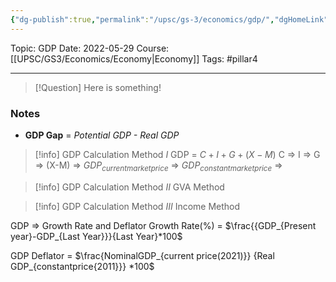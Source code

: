 ```yaml
---
{"dg-publish":true,"permalink":"/upsc/gs-3/economics/gdp/","dgHomeLink":true,"dgPassFrontmatter":false}
---
```


Topic: GDP
Date: 2022-05-29
Course: [[UPSC/GS3/Economics/Economy|Economy]]
Tags: #pillar4 

---

> [!Question]
> Here is something! 


### Notes
- **GDP Gap** = *Potential GDP - Real GDP*



>[!info] GDP Calculation Method $I$
>GDP = $C + I + G + (X-M)$ 
>C => 
>I =>
>G => 
>(X-M) =>
>$GDP_{currentmarketprice}$ =>
>$GDP_{constantmarketprice}$ => 
>

>[!info] GDP Calculation Method $II$
>GVA Method

>[!info] GDP Calculation Method $III$
>Income Method



GDP => Growth Rate and Deflator
Growth Rate(%) = $\frac{{GDP_{Present year}-GDP_{Last Year}}}{Last Year}*100$



GDP Deflator = $\frac{NominalGDP_{current price(2021)}} {Real GDP_{constantprice{2011}}} *100$
